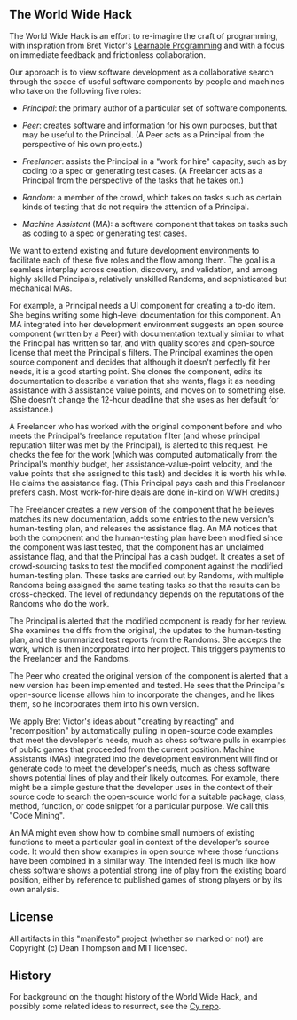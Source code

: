 The World Wide Hack
-------------------

The World Wide Hack is an effort to re-imagine the craft of programming, with
inspiration from Bret Victor's [Learnable Programming](http://worrydream.com/LearnableProgramming/) and
with a focus on immediate feedback and frictionless collaboration.

Our approach is to view software development as a collaborative search through the space of useful
software components by people and machines who take on the following five roles:

- *Principal*: the primary author of a particular set of software components.

- *Peer*: creates software and information for his own purposes, but that may be useful to the
   Principal. (A Peer acts as a Principal from the perspective of his own projects.)

- *Freelancer*: assists the Principal in a "work for hire" capacity, such as by coding to a spec or
   generating test cases. (A Freelancer acts as a Principal from the perspective of the tasks that
   he takes on.)

- *Random*: a member of the crowd, which takes on tasks such as certain kinds of testing that do not
   require the attention of a Principal.

- *Machine Assistant* (MA): a software component that takes on tasks such as coding to a spec or
   generating test cases.

We want to extend existing and future development environments to facilitate each of these five
roles and the flow among them. The goal is a seamless interplay across creation, discovery, and
validation, and among highly skilled Principals, relatively unskilled Randoms, and sophisticated but
mechanical MAs.

For example, a Principal needs a UI component for creating a to-do item. She begins writing some
high-level documentation for this component. An MA integrated into her development environment
suggests an open source component (written by a Peer) with documentation textually similar to what
the Principal has written so far, and with quality scores and open-source license that meet the
Principal's filters. The Principal examines the open source component and decides that although it
doesn't perfectly fit her needs, it is a good starting point. She clones the component, edits its
documentation to describe a variation that she wants, flags it as needing assistance with 3
assistance value points, and moves on to something else. (She doesn't change the 12-hour deadline
that she uses as her default for assistance.)

A Freelancer who has worked with the original component before and who meets the Principal's
freelance reputation filter (and whose principal reputation filter was met by the Principal), is
alerted to this request. He checks the fee for the work (which was computed automatically from the
Principal's monthly budget, her assistance-value-point velocity, and the value points that she
assigned to this task) and decides it is worth his while. He claims the assistance flag. (This
Principal pays cash and this Freelancer prefers cash. Most work-for-hire deals are done in-kind on
WWH credits.)

The Freelancer creates a new version of the component that he believes matches its new
documentation, adds some entries to the new version's human-testing plan, and releases the
assistance flag. An MA notices that both the component and the human-testing plan have been
modified since the component was last tested, that the component has an unclaimed assistance flag,
and that the Principal has a cash budget. It creates a set of crowd-sourcing tasks to test the
modified component against the modified human-testing plan. These tasks are carried out by Randoms,
with multiple Randoms being assigned the same testing tasks so that the results can be
cross-checked. The level of redundancy depends on the reputations of the Randoms who do the work.

The Principal is alerted that the modified component is ready for her review. She examines the
diffs from the original, the updates to the human-testing plan, and the summarized test reports from
the Randoms. She accepts the work, which is then incorporated into her project. This triggers
payments to the Freelancer and the Randoms.

The Peer who created the original version of the component is alerted that a new version has been
implemented and tested. He sees that the Principal's open-source license allows him to incorporate
the changes, and he likes them, so he incorporates them into his own version.

We apply Bret Victor's ideas about "creating by reacting" and "recomposition" by automatically
pulling in open-source code examples that meet the developer's needs, much as chess software pulls
in examples of public games that proceeded from the current position. Machine Assistants (MAs)
integrated into the development environment will find or generate code to meet the developer's
needs, much as chess software shows potential lines of play and their likely outcomes. For example,
there might be a simple gesture that the developer uses in the context of their source code to
search the open-source world for a suitable package, class, method, function, or code snippet for a
particular purpose. We call this "Code Mining".

An MA might even show how to combine small numbers of existing functions to meet a particular goal
in context of the developer's source code. It would then show examples in open source where those
functions have been combined in a similar way. The intended feel is much like how chess software
shows a potential strong line of play from the existing board position, either by reference to
published games of strong players or by its own analysis.


License
-------

All artifacts in this "manifesto" project (whether so marked or not) are Copyright (c) Dean Thompson and
MIT licensed.


History
-------
For background on the thought history of the World Wide Hack, and possibly some related ideas to
resurrect, see the [Cy repo](https://github.com/Cy-Hub/Cy).

